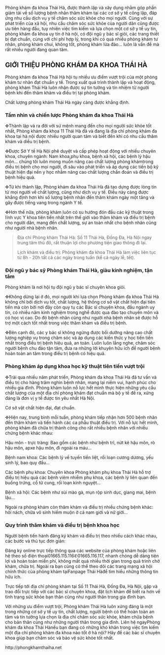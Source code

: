 <p>
	Phòng khám đa khoa Thái Hà, được thành lập và xây dụng nhằm góp phần giảm tải về số lượng bệnh nhân thăm khám tại các cơ sở y tế công lập, đáp ứng nhu cầu dịch vụ y tế chăm sóc sức khỏe cho mọi người. Cùng với sự phát triển của xã hội, nhu cầu chăm sóc sức khỏe của người dân cũng được ưu tiên hàng đầu, tuy nhiên việc tìm kiếm và lựa chọn một cơ sở y tế uy tín, phòng khám đa khoa uy tín ở hà nội, có đội ngũ y bác sĩ giỏi, các trang thiết bị đạt chuẩn, cùng với chi phí hợp lý, trong khi có quá nhiều phòng khám tư nhân, phòng khám chui, không tốt, phòng khám lừa đảo... luôn là vấn đề mà rất nhiều người đang quan tâm.</p>
<h2>
	GIỚI THIỆU PHÒNG KHÁM ĐA KHOA THÁI HÀ</h2>
<p>
	Phòng khám đa khoa Thái Hà hội tụ nhiều ưu điểm vượt trội của một phòng khám tư nhân đạt chuẩn y tế. Trong xuất quá trình thành lập và hoạt động, phòng khám Thái Hà luôn nhận được sự tin tưởng và tín nhiệm từ người bệnh khi đến thăm khám và điều trị tại phòng khám.</p>

<p>
	Chất lượng phòng khám Thái Hà ngày càng được khẳng định.</p>
<h3>
	Tầm nhìn và chiến lược Phòng khám đa khoa Thái Hà</h3>
<p>
	✜Thành lập và ra đời với sứ mệnh mang đến cho mọi người sức khỏe tốt nhất, Phòng khám đa khoa 11 Thái Hà đã và đang là địa chỉ phòng khám đa khoa tại hà nội được nhiều người quan tâm và biết đến khi có nhu cầu thăm khám và diều trị bệnh.</p>
<p>
	✜Được Sở Y tế Hà Nội phê duyệt và cấp phép hoạt động với nhiều chuyên khoa, chuyên ngành: Nam khoa,phụ khoa, bệnh xã hội, các bệnh lý hậu môn... chúng tôi luôn mong muốn nâng cao chất lượng phòng khámtrong điều trị bệnh cho mọi người, đi sâu vào phát triển và áp dụng các tiến bộ kỹ thuật hiện đại nền y học nhằm nâng cao chất lượng chẩn đoán và điều trị bệnh hiệu quả.</p>
<p>
	✜Từ khi thành lập, Phòng khám đa khoa Thái Hà đã tạo dựng được lòng tin từ mọi người về chất lượng, cũng như dịch vụ y tế. Điều này càng được khẳng định hơn khi số lượng bệnh nhân đến thăm khám ngày một tăng và gây được tiếng vang trong ngành Y tế.</p>
<p>
	✜Hơn thế nữa, phòng khám luôn có su hướng đón đầu các kỹ thuật trong lĩnh vực Y khoa tiên tiến nhất trên thế giới vào thăm khám và điều trị bệnh cho người dân, mang đến chất lượng, sự an toàn nhất cho bệnh nhân cũng như người nhà bệnh nhân.</p>
<blockquote>
	<p>
		Địa chỉ Phòng khám Thái Hà: Số 11 Thái Hà, Đống Đa, Hà Nội ngay trung tâm thủ đô, rất thuận lợi cho phương tiện giao thông đi lại.</p>
	<p>
		Lịch khám và điều trị: Phòng khám đa khoa Thái Hà làm việc liên tục từ 8h - 20h tất cả các ngày trong tuần (kể cả ngày lễ, tết).</p>
</blockquote>
<h3>
	Đội ngũ y bác sỹ Phòng khám Thái Hà, giàu kinh nghiệm, tận tâm</h3>

<p>
	Phòng khám là nơi hội tụ đội ngũ y bác sĩ chuyên khoa giỏi.</p>
<p>
	✜Không dừng lại ở đó, mọi người khi lựa chọn Phòng khám đa khoa Thái Hà không chỉ bởi dịch vụ tốt, chất lượng, hệ thống cơ sở vật chất hiện đại tiên tiến mà còn bởi nơi đây còn quy tụ các Bác sĩ chuyên khoa, đầu ngành uy tín, có nhiều năm kinh nghiệm trong nghề được qua đào tạo chuyên môn và có học vị cao. Do đó bệnh nhân cũng như người nhà bệnh nhân sẽ được hỗ trợ một cách tốt nhất trong việc thăm khám và điều trị bệnh.</p>
<p>
	✜Bên cạnh đó, các y bác sĩ không ngừng được bồi dưỡng nâng cao chất lượng nghiệp vụ trong chăm sóc và áp dụng các kiến thức y học tiến tiến nhất trong điều trị bệnh hiệu quả, an toàn. Luôn luôn lắng nghe, chăm sóc người bệnh chu đáo tận tâm, đưa ra những lời khuyên hữu ích để người bệnh hoàn toàn an tâm trong điều trị bệnh có hiệu quả.</p>
<h3>
	Phòng khám áp dụng khoa học kỹ thuật tiên tiến vượt trội</h3>
<p>
	✜Trải qua nhiều năm phát triển, Phòng khám đa khoa Thái Hà đã tư vấn và điều trị cho hàng trăm nghìn bệnh nhân, mang lại niềm vui, hạnh phúc cho nhiều gia đình. Phòng khám luôn nỗ lực hết mình thực hiện những yêu cầu chất lượng của một địa chỉ phòng khám đạt chuẩn mà bộ y tế đề ra, xứng đáng là đơn vị y tế được tin yêu nhất Hà Nội.</p>

<p>
	Cơ sở vật chất hiện đại, đạt chuẩn.</p>
<p>
	✜Hiện nay, trung bình mỗi tuần, phòng khám tiếp nhận hơn 500 bệnh nhân đến thăm khám và tiến hành các ca phẫu thuật điều trị. Với nỗ lực hết mình, phòng khám đã chữa trị thành công cho rất nhiều bệnh nhân với nhiều chứng bệnh khác nhau:</p>
<div>
	<p>
		Hậu môn - trực tràng: Bao gồm các bệnh như bệnh trĩ, nứt kẽ hậu môn, rò hậu môn, apxe hậu môn, đi ngoài ra máu...</p>
</div>
<div>
	<p>
		Bệnh nam khoa: Các bệnh lý về tuyến tiền liệt, rối loạn cương dương, yếu sinh lý, bao quy đầu...</p>
</div>
<div>
	<p>
		Các bệnh phụ khoa: Chuyên khoa Phòng khám phụ khoa Thái Hà hỗ trợ điều trị hiệu quả các bệnh viêm nhiễm phụ khoa, các bệnh lý liên quan đến buồng trứng, cổ tử cung, rối loạn kinh nguyệt...</p>
</div>
<div>
	<p>
		Bệnh xã hội: Các bệnh như sùi mào gà, mụn rộp sinh dục, giang mai, bệnh lậu...</p>
</div>
<div>
	<p>
		Ngoài ra phòng khám còn thăm khám và điều trị nhiều chứng bệnh khác: hôi nách, chữa vô sinh hiếm muộn ở cả nam giới và nữ giới...</p>
</div>
<h3>
	Quy trình thăm khám và điều trị bệnh khoa học</h3>
<p>
	Người bệnh tiến hành đăng ký khám và điều trị theo nhiều cách khác nhau, các bước và thủ tục đơn giản:</p>
<div>
	<p>
		Đăng ký online trực tiếp thông qua các website của phòng khám hoặc liên hệ theo số điện thoại01665.115.116✆01665.116.117, nhanh chóng dễ dàng tiện lợi và hoàn toàn miễn phí, không mất quá nhiều thời gian trong quá trình chờ khám, chữa trị. Ngoài ra bạn cũng có thể theo dõi các trang mạng xã hội chính thức của phòng khám tạiFanpage Thái Hàđể tìm hiểu những thông tin hữu ích.</p>
</div>
<div>
	<p>
		Trực tiếp tới địa chỉ phòng khám tại Số 11 Thái Hà, Đống Đa, Hà Nội, gặp và trao đổi trực tiếp với các bác sĩ chuyên khoa, đặt lịch khám để biết ra hơn về tình trạng sức khỏe bạn thân cũng như người thân trong gia đình bạn.</p>
</div>
<p>
	Với những ưu điểm vượt trội, Phòng khám Thái Hà luôn xứng đáng là một trong những cơ sở y tế uy tín, chất lượng, người bệnh có thể hoàn toàn an tâm và tin tưởng lựa chọn là địa chỉ chăm sóc sức khỏe, khám chữa bệnh cho bản thân cũng như những người thân trong gia đình. Liên hệ ngayPhòng khám đa khoa Thái Hànếu bạn đang có những khó khăn trong việc tìm kiếm một địa chỉ phòng khám đa khoa nào tốt ở hà nội? Hãy để các bác sĩ chuyên khoa giúp bạn chăm sóc và bảo vệ sức khỏe tốt nhất.</p>
	http://phongkhamthaiha.net
